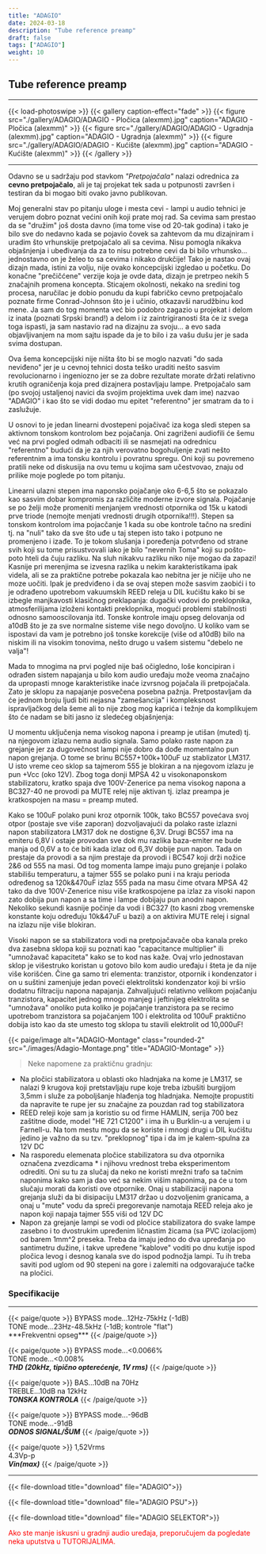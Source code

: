 ```yaml
---
title: "ADAGIO"
date: 2024-03-18
description: "Tube reference preamp"
draft: false
tags: ["ADAGIO"]
weight: 10
---
```

## Tube reference preamp

<hr>
{{< load-photoswipe >}}
{{< gallery caption-effect="fade" >}}
  {{< figure src="./gallery/ADAGIO/ADAGIO - Pločica (alexmm).jpg" caption="ADAGIO - Pločica (alexmm)" >}}
  {{< figure src="./gallery/ADAGIO/ADAGIO - Ugradnja (alexmm).jpg" caption="ADAGIO - Ugradnja (alexmm)" >}}
  {{< figure src="./gallery/ADAGIO/ADAGIO - Kućište (alexmm).jpg" caption="ADAGIO - Kućište (alexmm)" >}}
{{< /gallery >}}
<hr>

Odavno se u sadržaju pod stavkom *"Pretpojačala"* nalazi odrednica za **cevno pretpojačalo**, ali je taj projekat tek sada u potpunosti završen i testiran da bi mogao biti ovako javno publikovan.

Moj generalni stav po pitanju uloge i mesta cevi - lampi u audio tehnici je verujem dobro poznat većini onih koji prate moj rad. Sa cevima sam prestao da se "družim" još dosta davno (ima tome vise od 20-tak godina) i tako je bilo sve do nedavno kada se pojavio čovek sa zahtevom da mu dizajniram i uradim što vrhunskije pretpojačalo ali sa cevima. Nisu pomogla nikakva objašnjenja i ubeđivanja da za to nisu potrebne cevi da bi bilo vrhunsko... jednostavno on je želeo to sa cevima i nikako drukčije! Tako je nastao ovaj dizajn mada, istini za volju, nije ovako koncepcijski izgledao u početku. Do konačne "prečičćene" verzije koja je ovde data, dizajn je pretrpeo nekih 5 značajnih promena koncepta. Sticajem okolnosti, nekako na sredini tog procesa, naručilac je dobio ponudu da kupi fabričko cevno pretpojačalo poznate firme Conrad-Johnson što je i učinio, otkazavši narudžbinu kod mene. Ja sam do tog momenta već bio podobro zagazio u projekat i delom iz inata (poznati Srpski brand!) a delom i iz zaintrigiranosti šta će iz svega toga ispasti, ja sam nastavio rad na dizajnu za svoju... a evo sada objavljivanjem na mom sajtu ispade da je to bilo i za vašu dušu jer je sada svima dostupan.

Ova šema koncepcijski nije ništa što bi se moglo nazvati "do sada neviđeno" jer je u cevnoj tehnici dosta teško uraditi nešto sasvim revolucionarno i ingeniozno jer se za dobre rezultate morate držati relativno krutih ograničenja koja pred dizajnera postavljaju lampe. Pretpojačalo sam (po svojoj ustaljenoj navici da svojim projektima uvek dam ime) nazvao "ADAGIO" i kao što se vidi dodao mu epitet "referentno" jer smatram da to i zaslužuje.

U osnovi to je jedan linearni dvostepeni pojačivač iza koga sledi stepen sa aktivnom tonskom kontrolom bez pojačanja. Oni zagriženi audiofili će šemu već na prvi pogled odmah odbaciti ili se nasmejati na odrednicu "referentno" budući da je za njih verovatno bogohuljenje zvati nešto referentnim a ima tonsku kontrolu i povratnu spregu. Oni koji su povremeno pratili neke od diskusija na ovu temu u kojima sam učestvovao, znaju od prilike moje poglede po tom pitanju.

Linearni ulazni stepen ima naponsko pojačanje oko 6-6,5 što se pokazalo kao sasvim dobar kompromis za različite moderne izvore signala. Pojačanje se po želji može promeniti menjanjem vrednosti otpornika od 15k u katodi prve triode (nemojte menjati vrednosti drugih otpornika!!!). Stepen sa tonskom kontrolom ima pojacčanje 1 kada su obe kontrole tačno na sredini tj. na "nuli" tako da sve što uđe u taj stepen isto tako i potpuno ne promenjeno i izađe. To je tokom slušanja i poređenja potvrđeno od strane svih koji su tome prisustvovali iako je bilo "nevernih Toma" koji su pošto-poto hteli da čuju razliku. Na sluh nikakvu razliku niko nije mogao da zapazi! Kasnije pri merenjima se izvesna razlika u nekim karakteristikama ipak videla, ali se za praktične potrebe pokazala kao nebitna jer je ničije uho ne moze uočiti. Ipak je predviđeno i da se ovaj stepen može sasvim zaobići i to je odrađeno upotrebom vakuumskih REED releja u DIL kućištu kako bi se izbegle manjkavosti klasičnog preklapanja: dugački vodovi do preklopnika, atmosferilijama izloženi kontakti preklopnika, mogući problemi stabilnosti odnosno samooscilovanja itd. Tonske kontrole imaju opseg delovanja od a10dB što je za sve normalne sisteme više nego dovoljno. U koliko vam se ispostavi da vam je potrebno još tonske korekcije (više od a10dB) bilo na niskim ili na visokim tonovima, nešto drugo u vašem sistemu "debelo ne valja"!

Mada to mnogima na prvi pogled nije baš očigledno, loše koncipiran i odrađen sistem napajanja u bilo kom audio uređaju može veoma značajno da upropasti mnoge karakteristike inaće izvrsnog pojačala ili pretpojačala. Zato je sklopu za napajanje posvečena posebna pažnja. Pretpostavljam da će jednom broju ljudi biti nejasna "zamešancija" i kompleksnost ispravljačkog dela šeme ali to nije zbog mog kaprića i težnje da komplikujem što će nadam se biti jasno iz sledećeg objašnjenja:

U momentu uključenja nema visokog napona i preamp je utišan (muted) tj. na njegovom izlazu nema audio signala. Samo polako raste napon za grejanje jer za dugovečnost lampi nije dobro da dođe momentalno pun napon grejanja. O tome se brinu BC557+100k+100uF uz stablizator LM317. U isto vreme ceo sklop sa tajmerom 555 je blokiran a na njegovom izlazu je pun +Vcc (oko 12V). Zbog toga donji MPSA 42 u visokonaponskom stabilizatoru, kratko spaja dve 100V-Zenerice pa nema visokog napona a BC327-40 ne provodi pa MUTE relej nije aktivan tj. izlaz preampa je kratkospojen na masu = preamp muted.

Kako se 100uF polako puni kroz otpornik 100k, tako BC557 povećava svoj otpor (postaje sve više zaporan) dozvoljavajući da polako raste izlazni napon stabilizatora LM317 dok ne dostigne 6,3V. Drugi BC557 ima na emiteru 6,8V i ostaje provodan sve dok mu razlika baza-emiter ne bude manja od 0,6V a to će biti kada izlaz od 6,3V dobije pun napon. Tada on prestaje da provodi a sa njim prestaje da provodi i BC547 koji drži nožice 2&6 od 555 na masi. Od tog momenta lampe imaju puno grejanje i polako stabilišu temperaturu, a tajmer 555 se polako puni i na kraju perioda određenog sa 120k&470uF izlaz 555 pada na masu čime otvara MPSA 42 tako da dve 100V-Zenerice nisu više kratkospojene pa izlaz za visoki napon zato dobija pun napon a sa time i lampe dobijaju pun anodni napon. Nekoliko sekundi kasnije počinje da vodi i BC327 (to kasni zbog vremenske konstante koju određuju 10k&47uF u bazi) a on aktivira MUTE relej i signal na izlazu nije više blokiran.

Visoki napon se sa stabilizatora vodi na pretpojačavače oba kanala preko dva zasebna sklopa koji su poznati kao "capacitance multiplier" ili "umnožavač kapaciteta" kako se to kod nas kaže. Ovaj vrlo jednostavan sklop je višestruko koristan u gotovo bilo kom audio uređaju i šteta je da nije više korišćen. Čine ga samo tri elementa: tranzistor, otpornik i kondenzator i on u suštini zamenjuje jedan poveći elektrolitski kondenzator koji bi vršio dodatnu filtraciju napona napajanja. Zahvaljujući relativno velikom pojačanju tranzistora, kapacitet jednog mnogo manjeg i jeftinijeg elektrolita se "umnožava" onoliko puta koliko je pojačanje tranzistora pa se recimo upotrebom tranzistora sa pojačanjem 100 i elektrolita od 100uF praktično dobija isto kao da ste umesto tog sklopa tu stavili elektrolit od 10,000uF!

<p>{{< paige/image alt="ADAGIO-Montage" class="rounded-2" src="./images/Adagio-Montage.png" title="ADAGIO-Montage" >}}</p>

> Neke napomene za praktičnu gradnju:
- Na pločici stabilizatora u oblasti oko hladnjaka na kome je LM317, se nalazi 9 krugova koji pretstavljaju rupe koje treba izbušiti burgijom 3,5mm i služe za poboljšanje hlađenja tog hladnjaka. Nemojte propustiti da napravite te rupe jer su značajne za pouzdan rad tog stabilizatora
- REED releji koje sam ja koristio su od firme HAMLIN, serija 700 bez zaštitne diode, model "HE 721 C1200" i ima ih u Burklin-u a verujem i u Farnell-u. Na tom mestu mogu da se koriste i mnogi drugi u DIL kućištu jedino je važno da su tzv. "preklopnog" tipa i da im je kalem-spulna za 12V DC
- Na rasporedu elemenata pločice stabilizatora su dva otpornika označena zvezdicama * i njihovu vrednost treba eksperimentom odrediti. Oni su tu za slučaj da neko ne koristi mrežni trafo sa tačnim naponima kako sam ja dao već sa nekim višim naponima, pa će u tom slučaju morati da koristi ove otpornike. Onaj u stabilizaciji napona grejanja služi da bi disipaciju LM317 držao u dozvoljenim granicama, a onaj u "mute" vodu da spreči pregorevanje namotaja REED releja ako je napon koji napaja tajmer 555 viši od 12V DC
- Napon za grejanje lampi se vodi od pločice stabilizatora do svake lampe zasebno i to dvostrukim upređenim ličnastim žicama (sa PVC izolacijom) od barem 1mm^2 preseka. Treba da imaju jedno do dva upređanja po santimetru dužine, i takve upređene "kablove" voditi po dnu kutije ispod pločica levog i desnog kanala sve do ispod podnožja lampi. Tu ih treba saviti pod uglom od 90 stepeni na gore i zalemiti na odgovarajuće tačke na pločici.

### Specifikacije
<hr>
{{< paige/quote >}}
BYPASS mode...12Hz-75kHz (-1dB)<br>TONE mode...23Hz-48.5kHz (-1dB; kontrole "flat")<br>***Frekventni opseg***
{{< /paige/quote >}}

{{< paige/quote >}}
BYPASS mode...<0.0066%<br>TONE mode...<0.008%<br>***THD (20kHz, tipično opterećenje, 1V rms)***
{{< /paige/quote >}}

{{< paige/quote >}}
BAS...10dB na 70Hz<br>TREBLE...10dB na 12kHz<br>***TONSKA KONTROLA***
{{< /paige/quote >}}

{{< paige/quote >}}
BYPASS mode...-96dB<br>TONE mode...-91dB<br>***ODNOS SIGNAL/ŠUM***
{{< /paige/quote >}}

{{< paige/quote >}}
1,52Vrms<br>4.3Vp-p<br>***Vin(max)***
{{< /paige/quote >}}
<hr>

{{< file-download title="download" file="ADAGIO">}}

{{< file-download title="download" file="ADAGIO PSU">}}

{{< file-download title="download" file="ADAGIO SELEKTOR">}}

<p style="color: red;" class="text-center">Ako ste manje iskusni u gradnji audio uređaja, preporučujem da pogledate neka uputstva u TUTORIJALIMA.</p>
